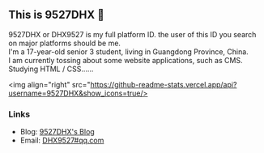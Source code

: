 ## This is 9527DHX 👋

9527DHX or DHX9527 is my full platform ID. the user of this ID you search on major platforms should be me.  
I'm a 17-year-old senior 3 student, living in Guangdong Province, China.  
I am currently tossing about some website applications, such as CMS.  
Studying HTML / CSS......  

<img align="right" src="https://github-readme-stats.vercel.app/api?username=9527DHX&show_icons=true/>

### Links

* Blog: [9527DHX's Blog](https://9527dhx.top/)
* Email: [DHX9527#qq.com](mailto:DHX9527@qq.com)





<!--
**9527DHX/9527DHX** is a ✨ _special_ ✨ repository because its `README.md` (this file) appears on your GitHub profile.

Here are some ideas to get you started:

- 🔭 I’m currently working on ...
- 🌱 I’m currently learning ...
- 👯 I’m looking to collaborate on ...
- 🤔 I’m looking for help with ...
- 💬 Ask me about ...
- 📫 How to reach me: ...
- 😄 Pronouns: ...
- ⚡ Fun fact: ...
-->



